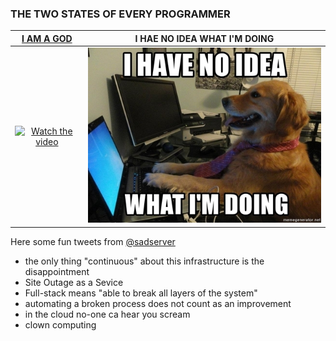### THE TWO STATES OF EVERY PROGRAMMER

[I AM A GOD](https://www.youtube.com/watch?v=6avJHaC3C2U) |  I HAE NO IDEA WHAT I'M DOING
:-------------------------:|:-------------------------:
[![Watch the video](https://img.youtube.com/vi/6avJHaC3C2U/hqdefault.jpg)](https://www.youtube.com/watch?v=6avJHaC3C2U) |  ![GitHub Logo](/images/no-idea-04-small.jpg)

Here some fun tweets from [@sadserver](https://twitter.com/sadserver?lang=en)
- the only thing "continuous" about this infrastructure is the disappointment
- Site Outage as a Sevice
- Full-stack means "able to break all layers of the system"
- automating a broken process does not count as an improvement
- in the cloud no-one ca hear you scream
- clown computing
